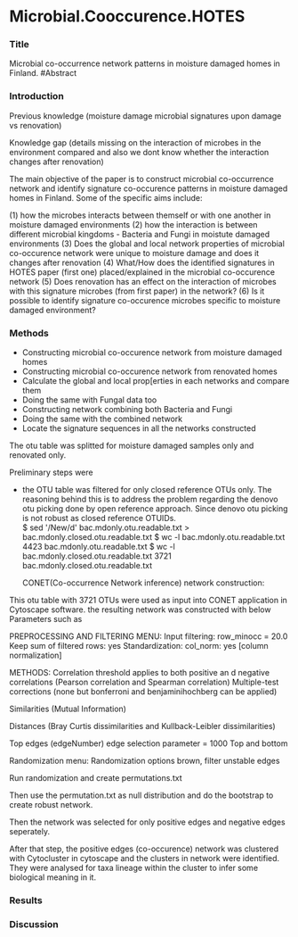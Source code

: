 # Microbial.Cooccurence.HOTES
### Title
Microbial co-occurrence network patterns in moisture damaged homes in Finland.
#Abstract

### Introduction


Previous knowledge (moisture damage microbial signatures upon damage vs renovation)


Knowledge gap (details missing on the interaction of microbes in the environment compared and also we dont know whether the interaction changes after renovation)

The main objective of the paper is to construct microbial co-occurrence network and identify signature co-occurence patterns in moisture damaged homes in Finland. Some of the specific aims include:

(1) how the microbes interacts between themself or with one another in moisture damaged environments 
(2) how the interaction is between different microbial kingdoms - Bacteria and Fungi in moistute damaged environments 
(3) Does the global and local network properties of microbial co-occurence network were unique to moisture damage and does it changes after renovation 
(4) What/How does the identified signatures in HOTES paper (first one) placed/explained in the microbial co-occurence network (5) Does renovation has an effect on the interaction of microbes with this signature microbes (from first paper) in the network? 
(6) Is it possible to identify signature co-occurence microbes specific to moisture damaged environment?

### Methods

- Constructing microbial co-occurence network from moisture damaged homes
- Constructing microbial co-occurence network from renovated homes
- Calculate the global and local prop[erties in each networks and compare them
- Doing the same with Fungal data too
- Constructing network combining both Bacteria and Fungi
- Doing the same with the combined network
- Locate the signature sequences in all the networks constructed

The otu table was splitted for moisture damaged samples only and renovated only.

Preliminary steps were 
- the OTU table was filtered for only closed reference OTUs only. The reasoning behind this is to address the problem regarding the denovo otu picking done by open reference approach. Since denovo otu picking is not robust as closed reference OTUIDs.  
$ sed '/New/d' bac.mdonly.otu.readable.txt > bac.mdonly.closed.otu.readable.txt
$ wc -l bac.mdonly.otu.readable.txt 
    4423 bac.mdonly.otu.readable.txt
$ wc -l bac.mdonly.closed.otu.readable.txt 
    3721 bac.mdonly.closed.otu.readable.txt
    
    CONET(Co-occurrence Network inference) network construction:

This otu table with 3721 OTUs were used as input into CONET application in Cytoscape software.
the resulting network was constructed with below 
Parameters such as 

PREPROCESSING AND FILTERING MENU:
Input filtering: row_minocc = 20.0
Keep sum of filtered rows: yes 
Standardization: col_norm: yes [column normalization]

METHODS:
Correlation threshold applies to both positive an d negative correlations (Pearson correlation and Spearman correlation)
Multiple-test corrections (none but bonferroni and benjaminihochberg can be applied)

Similarities (Mutual Information)

Distances (Bray Curtis dissimilarities and Kullback-Leibler dissimilarities)

Top edges (edgeNumber) edge selection parameter = 1000
Top and bottom

Randomization menu: 
Randomization options brown, filter unstable edges

Run randomization and create permutations.txt

Then use the permutation.txt as null distribution and do the bootstrap to create robust network.

Then the network was selected for only positive edges and negative edges seperately.

After that step, the positive edges (co-occurence) network was clustered with Cytocluster in cytoscape and the clusters in network were identified. They were analysed for taxa lineage within the cluster to infer some biological meaning in it.




### Results

### Discussion
